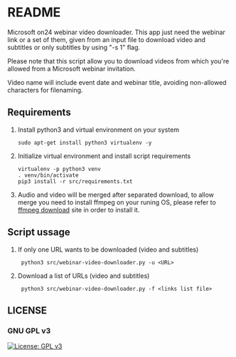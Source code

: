 # README #

Microsoft on24 webinar video downloader. This app just need the webinar link or a set of them, given from an input file to download video and subtitles or only subtitles by using "-s 1" flag.

Please note that this script allow you to download videos from which you're allowed from a Microsoft webinar invitation.

Video name will include event date and webinar title, avoiding non-allowed characters for filenaming.

## Requirements ##

1. Install python3 and virtual environment on your system

       sudo apt-get install python3 virtualenv -y
    
2. Initialize virtual environment and install script requirements

       virtualenv -p python3 venv
       . venv/bin/activate
       pip3 install -r src/requirements.txt
       
3. Audio and video will be merged after separated download, to allow merge you need to install ffmpeg on your runing OS, please refer to [ffmpeg download](https://www.ffmpeg.org/download.html) site in order to install it.

## Script ussage ##

1. If only one URL wants to be downloaded (video and subtitles)
  
        python3 src/webinar-video-downloader.py -u <URL>
  
3. Download a list of URLs (video and subtitles)

        python3 src/webinar-video-downloader.py -f <links list file>




## LICENSE
### GNU GPL v3
[![License: GPL v3](https://img.shields.io/badge/License-GPLv3-blue.svg)](https://www.gnu.org/licenses/gpl-3.0)
